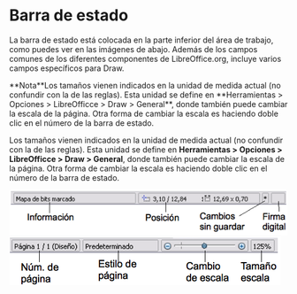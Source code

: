 
# Barra de estado

La barra de estado está colocada en la parte inferior del área de trabajo, como puedes ver en las imágenes de abajo. Además de los campos comunes de los diferentes componentes de LibreOffice.org, incluye varios campos específicos para Draw.
<td width="15%" bgcolor="#94bd5e">**Nota**</td><td width="85%">Los tamaños vienen indicados en la unidad de medida actual (no confundir con la de las reglas). Esta unidad se define en **Herramientas &gt; Opciones &gt; LibreOfficce &gt; Draw &gt; General**, donde también puede cambiar la escala de la página. Otra forma de cambiar la escala es haciendo doble clic en el número de la barra de estado.</td>

Los tamaños vienen indicados en la unidad de medida actual (no confundir con la de las reglas). Esta unidad se define en **Herramientas &gt; Opciones &gt; LibreOfficce &gt; Draw &gt; General**, donde también puede cambiar la escala de la página. Otra forma de cambiar la escala es haciendo doble clic en el número de la barra de estado.

![](https://raw.githubusercontent.com/catedu/libreOffice-la-suite-ofimatica-libre/master/img/Captura_de_pantalla_2016-11-30_a_las_15.13.55.png)
![](https://raw.githubusercontent.com/catedu/libreOffice-la-suite-ofimatica-libre/master/img/Captura_de_pantalla_2016-11-30_a_las_15.14.01.png)
